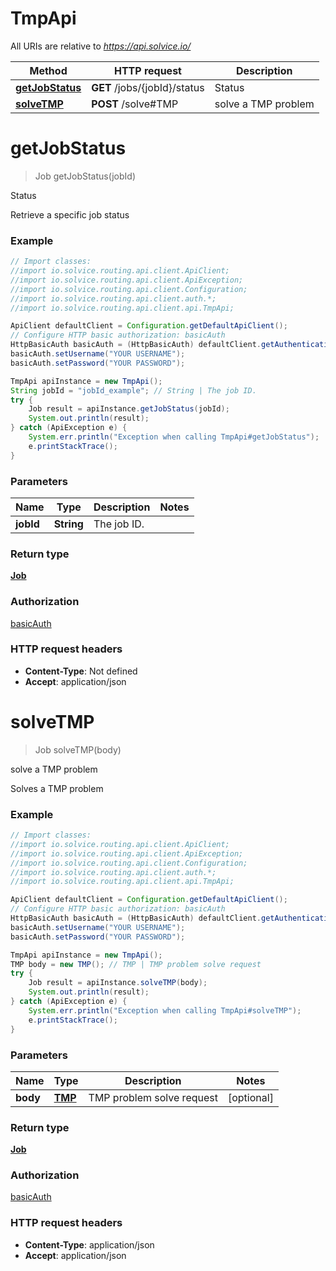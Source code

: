 # TmpApi

All URIs are relative to *https://api.solvice.io/*

Method | HTTP request | Description
------------- | ------------- | -------------
[**getJobStatus**](TmpApi.md#getJobStatus) | **GET** /jobs/{jobId}/status | Status
[**solveTMP**](TmpApi.md#solveTMP) | **POST** /solve#TMP | solve a TMP problem

<a name="getJobStatus"></a>
# **getJobStatus**
> Job getJobStatus(jobId)

Status

Retrieve a specific job status

### Example
```java
// Import classes:
//import io.solvice.routing.api.client.ApiClient;
//import io.solvice.routing.api.client.ApiException;
//import io.solvice.routing.api.client.Configuration;
//import io.solvice.routing.api.client.auth.*;
//import io.solvice.routing.api.client.api.TmpApi;

ApiClient defaultClient = Configuration.getDefaultApiClient();
// Configure HTTP basic authorization: basicAuth
HttpBasicAuth basicAuth = (HttpBasicAuth) defaultClient.getAuthentication("basicAuth");
basicAuth.setUsername("YOUR USERNAME");
basicAuth.setPassword("YOUR PASSWORD");

TmpApi apiInstance = new TmpApi();
String jobId = "jobId_example"; // String | The job ID.
try {
    Job result = apiInstance.getJobStatus(jobId);
    System.out.println(result);
} catch (ApiException e) {
    System.err.println("Exception when calling TmpApi#getJobStatus");
    e.printStackTrace();
}
```

### Parameters

Name | Type | Description  | Notes
------------- | ------------- | ------------- | -------------
 **jobId** | **String**| The job ID. |

### Return type

[**Job**](Job.md)

### Authorization

[basicAuth](../README.md#basicAuth)

### HTTP request headers

 - **Content-Type**: Not defined
 - **Accept**: application/json

<a name="solveTMP"></a>
# **solveTMP**
> Job solveTMP(body)

solve a TMP problem

Solves a TMP problem

### Example
```java
// Import classes:
//import io.solvice.routing.api.client.ApiClient;
//import io.solvice.routing.api.client.ApiException;
//import io.solvice.routing.api.client.Configuration;
//import io.solvice.routing.api.client.auth.*;
//import io.solvice.routing.api.client.api.TmpApi;

ApiClient defaultClient = Configuration.getDefaultApiClient();
// Configure HTTP basic authorization: basicAuth
HttpBasicAuth basicAuth = (HttpBasicAuth) defaultClient.getAuthentication("basicAuth");
basicAuth.setUsername("YOUR USERNAME");
basicAuth.setPassword("YOUR PASSWORD");

TmpApi apiInstance = new TmpApi();
TMP body = new TMP(); // TMP | TMP problem solve request
try {
    Job result = apiInstance.solveTMP(body);
    System.out.println(result);
} catch (ApiException e) {
    System.err.println("Exception when calling TmpApi#solveTMP");
    e.printStackTrace();
}
```

### Parameters

Name | Type | Description  | Notes
------------- | ------------- | ------------- | -------------
 **body** | [**TMP**](TMP.md)| TMP problem solve request | [optional]

### Return type

[**Job**](Job.md)

### Authorization

[basicAuth](../README.md#basicAuth)

### HTTP request headers

 - **Content-Type**: application/json
 - **Accept**: application/json

